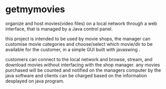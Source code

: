 # getmymovies
organize and host movies(video files) on a local network through a web interface,
that is managed by a Java control panel.

this project is intended to be used by movie shops, the manager can customise movie
categories and choose/select which movie/dir to be available for the customer, in a simple
GUI built with javaswing .

customers can connect to the local network and browse, stream, and download movies without 
interfacing with the shop manager. any movies purchased will be counted and notified on the managers computer
by the java software and clients can be charged based on the information desplayed on java program.
